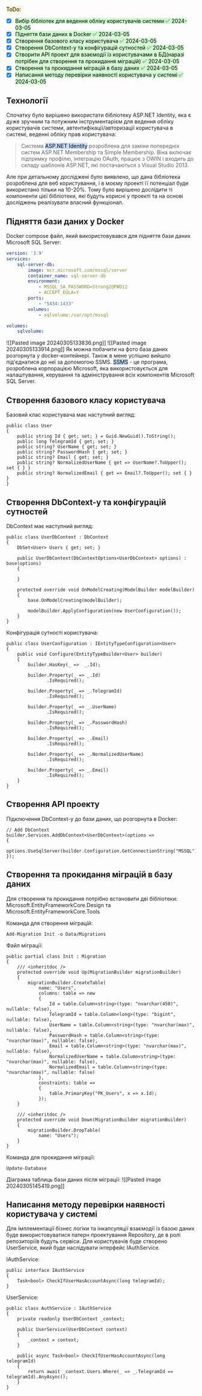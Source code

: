 <mark style="background: #FFF3A3A6;">ToDo:</mark>
- [x] <mark style="background: #BBFABBA6;">Вибір бібліотек для ведення обліку користувачів системи ✅ 2024-03-05</mark>
- [x] <mark style="background: #BBFABBA6;">Підняття бази даних в Docker ✅ 2024-03-05</mark>
- [x] <mark style="background: #BBFABBA6;">Створення базового класу користувача ✅ 2024-03-05</mark>
- [x] <mark style="background: #BBFABBA6;">Створення DbContext-у та конфігурацій сутностей ✅ 2024-03-05</mark>
- [x] <mark style="background: #BBFABBA6;">Створити API проект для взаємодії із користувачами в БД(наразі потрібен для створення та прокидання міграцій) ✅ 2024-03-05</mark>
- [x] <mark style="background: #BBFABBA6;">Створення та прокидання міграцій в базу даних ✅ 2024-03-05</mark>
- [x] <mark style="background: #BBFABBA6;">Написання методу перевірки наявності користувача у системі ✅ 2024-03-05</mark>

## Технології
Спочатку було вирішено використати бібліотеку ASP.NET Identity, яка є дуже зручним та потужним інструментарієм для ведення обліку користувачів системи, автентифікації/авторизації користувача в системі, веденні обліку прав користувача:

> Система <mark style="background: #ADCCFFA6;">ASP.NET Identity</mark> розроблена для заміни попередніх систем ASP.NET Membership та Simple Membership. Віна включає підтримку профілю, інтеграцію OAuth, працює з OWIN і входить до складу шаблонів ASP.NET, які постачаються з Visual Studio 2013.

Але при детальному досліджені було виявлено, що дана бібліотека розроблена для веб користування, і в моєму проекті її потенціал буде використано тільки на 10-20%. Тому було вирішено дослідити ті компоненти цієї бібліотеки, які будуть корисні у проекті та на основі досліджень реалізувати власний функціонал.
## Підняття бази даних у Docker
Docker compose файл, який використовувався для підняття бази даних Microsoft SQL Server:
```docker-compose.yml
version: '3.9'
services:
    sql-server-db:
        image: mcr.microsoft.com/mssql/server
        container_name: sql-server-db
        environment:
            - MSSQL_SA_PASSWORD=Strong2@PWD12
            - ACCEPT_EULA=Y
        ports:
            - "5434:1433"
        volumes:
            - sqlvolume:/var/opt/mssql

volumes:
    sqlvolume:
```

![[Pasted image 20240305133836.png]]
![[Pasted image 20240305133914.png]]
Як можна побачити на фото база даних розгорнута у docker-контейнері. Також в мене успішно вийшло під'єднатися до неї за допомогою SSMS.
<mark style="background: #ADCCFFA6;">SSMS</mark> - це програма, розроблена корпорацією Microsoft, яка використовується для налаштування, керування та адміністрування всіх компонентів Microsoft SQL Server.
## Створення базового класу користувача
Базовий клас користувача має наступний вигляд:
```CSharp
public class User
{
    public string Id { get; set; } = Guid.NewGuid().ToString();
    public long TelegramId { get; set; }
    public string? UserName { get; set; }
    public string? PasswordHash { get; set; }
    public string? Email { get; set; }
    public string? NormalizedUserName { get => UserName?.ToUpper(); set { } }
	public string? NormalizedEmail { get => Email?.ToUpper(); set { } }
}
```

## Створення DbContext-у та конфігурацій сутностей
DbContext має наступний вигляд:
```CSharp
public class UserDbContext : DbContext
{
    DbSet<User> Users { get; set; }

    public UserDbContext(DbContextOptions<UserDbContext> options) : base(options) 
    { 
    
    }

    protected override void OnModelCreating(ModelBuilder modelBuilder)
    {
        base.OnModelCreating(modelBuilder);

        modelBuilder.ApplyConfiguration(new UserConfiguration());
    }
}
```

Конфігурація сутності користувача:
```CSharp
public class UserConfiguration : IEntityTypeConfiguration<User>
{
    public void Configure(EntityTypeBuilder<User> builder)
    {
        builder.HasKey(_ =>  _.Id);

        builder.Property(_ => _.Id)
               .IsRequired();

        builder.Property(_ => _.TelegramId)
               .IsRequired();
        
        builder.Property(_ => _.UserName)
               .IsRequired();
        
        builder.Property(_ => _.PasswordHash)
               .IsRequired();
        
        builder.Property(_ => _.Email)
               .IsRequired();
        
        builder.Property(_ => _.NormalizedUserName)
               .IsRequired();

        builder.Property(_ => _.Email)
               .IsRequired();
    }
}
```
## Створення API проекту
Підключення DbContext-у до бази даних, що розгорнута в Docker:
```CSharp
// Add DbContext
builder.Services.AddDbContext<UserDbContext>(options =>
{
    options.UseSqlServer(builder.Configuration.GetConnectionString("MSSQL"));
});
```
## Створення та прокидання міграцій в базу даних
Для створення та прокидання потрібно встановити дві бібліотеки: Microsoft.EntityFrameworkCore.Design та Microsoft.EntityFrameworkCore.Tools

Команда для створення міграцій:
```
Add-Migration Init -o Data/Migrations
```

Файл міграції:
```CSharp
public partial class Init : Migration
{
    /// <inheritdoc />
    protected override void Up(MigrationBuilder migrationBuilder)
    {
        migrationBuilder.CreateTable(
            name: "Users",
            columns: table => new
            {
                Id = table.Column<string>(type: "nvarchar(450)", nullable: false),
                TelegramId = table.Column<long>(type: "bigint", nullable: false),
                UserName = table.Column<string>(type: "nvarchar(max)", nullable: false),
                PasswordHash = table.Column<string>(type: "nvarchar(max)", nullable: false),
                Email = table.Column<string>(type: "nvarchar(max)", nullable: false),
                NormalizedUserName = table.Column<string>(type: "nvarchar(max)", nullable: false),
                NormalizedEmail = table.Column<string>(type: "nvarchar(max)", nullable: false)
            },
            constraints: table =>
            {
                table.PrimaryKey("PK_Users", x => x.Id);
            });
    }

    /// <inheritdoc />
    protected override void Down(MigrationBuilder migrationBuilder)
    {
        migrationBuilder.DropTable(
            name: "Users");
    }
}
```

Команда для прокидання міграції:
```
Update-Database
```

Діаграма таблиць бази даних після міграції:
![[Pasted image 20240305145419.png]]
## Написання методу перевірки наявності користувача у системі
Для імплементації бізнес логіки та інкапсуляції взаємодії із базою даних буде використовуватися патерн проектування Repository, де в ролі репозиторіїв будуть сервіси. Для користувачів буде створено UserService, який буде наслідувати інтерфейс IAuthService.

IAuthService:
```CSharp
public interface IAuthService
{
    Task<bool> CheckIfUserHasAccountAsync(long telegramId);
}
```

UserService:
```CSharp
public class AuthService : IAuthService
{
    private readonly UserDbContext _context;

    public UserService(UserDbContext context)
    {
        _context = context;
    }

    public async Task<bool> CheckIfUserHasAccountAsync(long telegramId)
    {
        return await _context.Users.Where(_ => _.TelegramId == telegramId).AnyAsync();
    }
}
```
